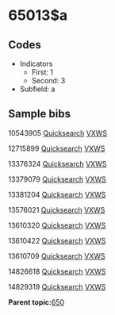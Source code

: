 # 65013$a

## Codes

-   Indicators
    -   First: 1
    -   Second: 3
-   Subfield: a

## Sample bibs

10543905 [Quicksearch](https://search.library.yale.edu/catalog/10543905) [VXWS](http://prodorbis.library.yale.edu:7014/vxws/GetHoldingsService?bibId=10543905)

12715899 [Quicksearch](https://search.library.yale.edu/catalog/12715899) [VXWS](http://prodorbis.library.yale.edu:7014/vxws/GetHoldingsService?bibId=12715899)

13376324 [Quicksearch](https://search.library.yale.edu/catalog/13376324) [VXWS](http://prodorbis.library.yale.edu:7014/vxws/GetHoldingsService?bibId=13376324)

13379079 [Quicksearch](https://search.library.yale.edu/catalog/13379079) [VXWS](http://prodorbis.library.yale.edu:7014/vxws/GetHoldingsService?bibId=13379079)

13381204 [Quicksearch](https://search.library.yale.edu/catalog/13381204) [VXWS](http://prodorbis.library.yale.edu:7014/vxws/GetHoldingsService?bibId=13381204)

13576021 [Quicksearch](https://search.library.yale.edu/catalog/13576021) [VXWS](http://prodorbis.library.yale.edu:7014/vxws/GetHoldingsService?bibId=13576021)

13610320 [Quicksearch](https://search.library.yale.edu/catalog/13610320) [VXWS](http://prodorbis.library.yale.edu:7014/vxws/GetHoldingsService?bibId=13610320)

13610422 [Quicksearch](https://search.library.yale.edu/catalog/13610422) [VXWS](http://prodorbis.library.yale.edu:7014/vxws/GetHoldingsService?bibId=13610422)

13610709 [Quicksearch](https://search.library.yale.edu/catalog/13610709) [VXWS](http://prodorbis.library.yale.edu:7014/vxws/GetHoldingsService?bibId=13610709)

14826618 [Quicksearch](https://search.library.yale.edu/catalog/14826618) [VXWS](http://prodorbis.library.yale.edu:7014/vxws/GetHoldingsService?bibId=14826618)

14829319 [Quicksearch](https://search.library.yale.edu/catalog/14829319) [VXWS](http://prodorbis.library.yale.edu:7014/vxws/GetHoldingsService?bibId=14829319)

**Parent topic:**[650](../../tags/650/650.md)

